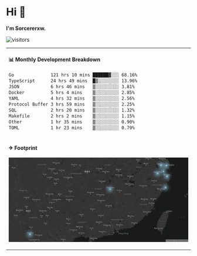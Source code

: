 # Hi 👋

**I'm Sorcererxw.**

![visitors](https://visitor-badge.glitch.me/badge?page_id=sorcererxw.sorcererx)

<table width="800px">
<tr>
<td valign="top" width="50%">

#### 📊 Monthly Development Breakdown

<!--START_SECTION:waka-->
```text
Go              121 hrs 10 mins ██████▓░░░ 68.16%
TypeScript      24 hrs 49 mins  █▒░░░░░░░░ 13.96%
JSON            6 hrs 46 mins   ▒░░░░░░░░░ 3.81%
Docker          5 hrs 4 mins    ▒░░░░░░░░░ 2.85%
YAML            4 hrs 32 mins   ▒░░░░░░░░░ 2.56%
Protocol Buffer 3 hrs 59 mins   ▒░░░░░░░░░ 2.25%
SQL             2 hrs 20 mins   ▒░░░░░░░░░ 1.32%
Makefile        2 hrs 2 mins    ▒░░░░░░░░░ 1.15%
Other           1 hr 35 mins    ▒░░░░░░░░░ 0.90%
TOML            1 hr 23 mins    ▒░░░░░░░░░ 0.79%
```
<!--END_SECTION:waka-->

</tr>
<tr>
<td colspan="2">

#### ✈ Footprint

![footprint](./footprint.png)

</td>
</tr>
</table>


